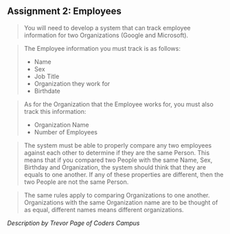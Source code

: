 Assignment 2: Employees
-----

> You will need to develop a system that can track employee information for two Organizations (Google and Microsoft). 

> The Employee information you must track is as follows:
> * Name
> * Sex
> * Job Title
> * Organization they work for
> * Birthdate

> As for the Organization that the Employee works for, you must also track this information:
> * Organization Name
> * Number of Employees

> The system must be able to properly compare any two employees against each other to determine if they are the same Person. This means that if you compared two People with the same Name, Sex, Birthday and Organization, the system should think that they are equals to one another. If any of these properties are different, then the two People are not the same Person.

> The same rules apply to comparing Organizations to one another. Organizations with the same Organization name are to be thought of as equal, different names means different organizations.

*Description by Trevor Page of Coders Campus*
